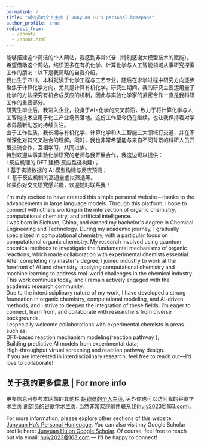 ```yaml
---
permalink: /
title: "胡钧员的个人主页 | Junyuan Hu's personal homepage"
author_profile: true
redirect_from: 
  - /about/
  - /about.html
---
```


能够搭建这个简洁的个人网站，我感到非常兴奋（特别感谢大模型技术的赋能）。希望借助这个网站，结识更多在有机化学、计算化学与人工智能领域从事研究探索工作的朋友！以下是我简略的自我介绍。<br>
我出生于四川，本科就读于化学工程与工艺专业，随后在求学过程中研究方向逐步聚焦于计算化学方向，尤其是计算有机化学。研究生期间，我的研究主要运用量子化学的方法探究有机合成反应的机制，因此与实验化学家的紧密合作一直是我科研工作的重要部分。<br>
研究生毕业后，我进入企业，投身于AI+化学的交叉前沿，致力于将计算化学与人工智能技术应用于化工产业场景落地。这份工作至今仍在继续，也让我保持着对学术界最新动态的持续关注。<br>
由于工作性质，我长期与有机化学、计算化学和人工智能三大领域打交道，并在不断深化对其交叉融合的理解。同时，我也非常希望能与来自不同背景的科研人员开展交流合作，互相学习，共同进步。<br>
特别欢迎从事实验化学研究的老师与我开展合作，我这边可以提供：<br>
I.反应机理的 DFT 建模(反应路径构建)；<br>
II.基于实验数据的 AI 模型构建与反应预测；<br>
III.基于反应机制的高通量虚拟筛选等。<br>
如果你对交叉研究感兴趣，欢迎随时联系我！



I'm truly excited to have created this simple personal website—thanks to the advancements in large language models. Through this platform, I hope to connect with others working in the intersection of organic chemistry, computational chemistry, and artificial intelligence.<br>
I was born in Sichuan, China, and earned my bachelor's degree in Chemical Engineering and Technology. During my academic journey, I gradually specialized in computational chemistry, with a particular focus on computational organic chemistry. My research involved using quantum chemical methods to investigate the fundamental mechanisms of organic reactions, which made collaboration with experimental chemists essential.<br>
After completing my master's degree, I joined industry to work at the forefront of AI and chemistry, applying computational chemistry and machine learning to address real-world challenges in the chemical industry. This work continues today, and I remain actively engaged with the academic research community.<br>
Due to the interdisciplinary nature of my work, I have developed a strong foundation in organic chemistry, computational modeling, and AI-driven methods, and I strive to deepen the integration of these fields. I’m eager to connect, learn from, and collaborate with researchers from diverse backgrounds.<br>
I especially welcome collaborations with experimental chemists in areas such as:<br>
DFT-based reaction mechanism modeling(reaction pathway );<br>
Building predictive AI models from experimental data;<br>
High-throughput virtual screening and reaction pathway design.<br>
If you are interested in interdisciplinary research, feel free to reach out—I’d love to collaborate!<br>


关于我的更多信息 | For more info 
------
更多信息可参考本网站的其他栏 [胡钧员的个人主页](https://junyuan-hu.github.io/), 另外你也可以访问我的谷歌学术主页 [胡钧员的谷歌学术主页](https://scholar.google.com.hk/citations?user=nzxgiNIAAAAJ&hl=zh-CN&oi=ao). 当然非常欢迎邮件联系我(hujy2023@163.com)。



For more information, please explore other sections of this website: [Junyuan Hu’s Personal Homepage](https://junyuan-hu.github.io/).
You can also visit my Google Scholar profile here: [Junyuan Hu on Google Scholar](https://scholar.google.com.hk/citations?user=nzxgiNIAAAAJ&hl=zh-CN&oi=ao).
Of course, feel free to reach out via email: hujy2023@163.com — I’d be happy to connect!
